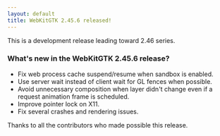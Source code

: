 ```yaml
---
layout: default
title: WebKitGTK 2.45.6 released!
---
```


This is a development release leading toward 2.46 series.

### What's new in the WebKitGTK 2.45.6 release?

 - Fix web process cache suspend/resume when sandbox is enabled.
 - Use server wait instead of client wait for GL fences when possible.
 - Avoid unnecessary composition when layer didn't change even if a request animation frame is scheduled.
 - Improve pointer lock on X11.
 - Fix several crashes and rendering issues.

Thanks to all the contributors who made possible this release.
